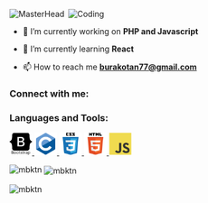 ![MasterHead](https://i.pinimg.com/originals/2f/f4/28/2ff428006f3ade5f10beac69372062ab.gif)
<img align="right" alt="Coding" width="400" src="https://cdn.dribbble.com/users/1162077/screenshots/3960993/workspace.gif">


- 🔭 I’m currently working on **PHP and Javascript**

- 🌱 I’m currently learning **React**

- 📫 How to reach me **burakotan77@gmail.com**

<h3 align="left">Connect with me:</h3>
<p align="left">
</p>

<h3 align="left">Languages and Tools:</h3>
<p align="left"> <a href="https://getbootstrap.com" target="_blank" rel="noreferrer"> <img src="https://raw.githubusercontent.com/devicons/devicon/master/icons/bootstrap/bootstrap-plain-wordmark.svg" alt="bootstrap" width="40" height="40"/> </a> <a href="https://www.cprogramming.com/" target="_blank" rel="noreferrer"> <img src="https://raw.githubusercontent.com/devicons/devicon/master/icons/c/c-original.svg" alt="c" width="40" height="40"/> </a> <a href="https://www.w3schools.com/css/" target="_blank" rel="noreferrer"> <img src="https://raw.githubusercontent.com/devicons/devicon/master/icons/css3/css3-original-wordmark.svg" alt="css3" width="40" height="40"/> </a> <a href="https://www.w3.org/html/" target="_blank" rel="noreferrer"> <img src="https://raw.githubusercontent.com/devicons/devicon/master/icons/html5/html5-original-wordmark.svg" alt="html5" width="40" height="40"/> </a><a href="https://developer.mozilla.org/en-US/docs/Web/JavaScript" target="_blank" rel="noreferrer"> <img src="https://raw.githubusercontent.com/devicons/devicon/master/icons/javascript/javascript-original.svg" alt="javascript" width="40" height="40"/> </a>  </p>

<p><img align="left" src="https://github-readme-stats.vercel.app/api/top-langs?username=mbktn&show_icons=true&locale=en&layout=compact" alt="mbktn" /></p>

<p>&nbsp;<img align="center" src="https://github-readme-stats.vercel.app/api?username=mbktn&show_icons=true&locale=en" alt="mbktn" /></p>

<p><img align="center" src="https://github-readme-streak-stats.herokuapp.com/?user=mbktn&" alt="mbktn" /></p>
